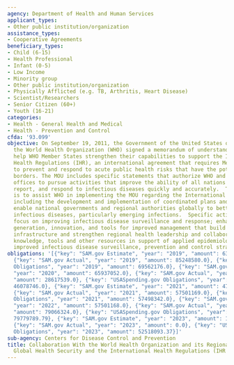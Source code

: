 ```yaml
---
agency: Department of Health and Human Services
applicant_types:
- Other public institution/organization
assistance_types:
- Cooperative Agreements
beneficiary_types:
- Child (6-15)
- Health Professional
- Infant (0-5)
- Low Income
- Minority group
- Other public institution/organization
- Physically Afflicted (e.g. TB, Arthritis, Heart Disease)
- Scientist/Researchers
- Senior Citizen (60+)
- Youth (16-21)
categories:
- Health - General Health and Medical
- Health - Prevention and Control
cfda: '93.099'
objective: On September 19, 2011, the Government of the United States of America and
  the World Health Organization (WHO) signed a memorandum of understanding (MOU) to
  help WHO Member States strengthen their capabilities to support the International
  Health Regulations (IHR), an international agreement that requires Member States
  to prevent and respond to acute public health risks that have the potential to cross
  borders. The MOU includes specific statements that authorize WHO and its regional
  offices to pursue activities that improve the ability of all nations to detect,
  report, and respond to infectious diseases quickly and accurately.  The purpose
  is to assist WHO in implementing the MOU regarding the International Health Regulations,
  including the development and implementation of coordinated plans and networks that
  enable national governments and regional authorities globally to better address
  infectious diseases, particularly emerging infections.  Specific activities will
  focus on improving infectious disease surveillance and response; enhancing knowledge
  generation, innovation, and tools for improved management that build public health
  infrastructure and strengthen regional health leadership and collaboration; sharing
  knowledge, tools and other resources in support of applied epidemiology; and developing
  improved infectious disease surveillance, prevention and control strategies.
obligations: '[{"key": "SAM.gov Estimate", "year": "2019", "amount": 63744471.0},
  {"key": "SAM.gov Actual", "year": "2019", "amount": 85248580.0}, {"key": "USASpending.gov
  Obligations", "year": "2019", "amount": 69562176.0}, {"key": "SAM.gov Estimate",
  "year": "2020", "amount": 65937052.0}, {"key": "SAM.gov Actual", "year": "2020",
  "amount": 28617539.0}, {"key": "USASpending.gov Obligations", "year": "2020", "amount":
  46078746.0}, {"key": "SAM.gov Estimate", "year": "2021", "amount": 47340944.0},
  {"key": "SAM.gov Actual", "year": "2021", "amount": 57501169.0}, {"key": "USASpending.gov
  Obligations", "year": "2021", "amount": 57498342.0}, {"key": "SAM.gov Estimate",
  "year": "2022", "amount": 57501168.0}, {"key": "SAM.gov Actual", "year": "2022",
  "amount": 79066324.0}, {"key": "USASpending.gov Obligations", "year": "2022", "amount":
  79779789.79}, {"key": "SAM.gov Estimate", "year": "2023", "amount": 19600000.0},
  {"key": "SAM.gov Actual", "year": "2023", "amount": 0.0}, {"key": "USASpending.gov
  Obligations", "year": "2023", "amount": 52518093.37}]'
sub-agency: Centers for Disease Control and Prevention
title: Collaboration With the World Health Organization and its Regional Offices for
  Global Health Security and the International Health Regulations (IHR 2005)
---
```

